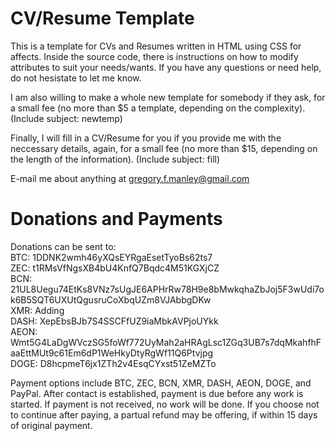 # CV/Resume Template
This is a template for CVs and Resumes written in HTML using CSS for affects.
Inside the source code, there is instructions on how to modify attributes to suit your needs/wants. If you have any questions or need help, do not hesistate to let me know.

I am also willing to make a whole new template for somebody if they ask, for a small fee (no more than $5 a template, depending on the complexity). (Include subject: newtemp)

Finally, I will fill in a CV/Resume for you if you provide me with the neccessary details, again, for a small fee (no more than $15, depending on the length of the information). (Include subject: fill)

E-mail me about anything at gregory.f.manley@gmail.com


# Donations and Payments
Donations can be sent to: <br />
  BTC: 1DDNK2wmh46yXQsEYRgaEsetTyoBs62ts7 <br />
  ZEC: t1RMsVfNgsXB4bU4KnfQ7Bqdc4M51KGXjCZ <br />
  BCN: 21UL8Uegu74EtKs8VNz7sUgJE6APHrRw78H9e8bMwkqhaZbJoj5F3wUdi7ok6B5SQT6UXUtQgusruCoXbqUZm8VJAbbgDKw <br />
  XMR: Adding <br />
  DASH: XepEbsBJb7S4SSCFfUZ9iaMbkAVPjoUYkk <br />
  AEON: Wmt5G4LaDgWVczSG5foWf772UyMah2aHRAgLsc1ZGq3UB7s7dqMkahfhFaaEttMUt9c61Em6dP1WeHkyDtyRgWf11Q6Ptvjpg <br />
  DOGE: D8hcpmeT6jx1ZTh2v4EsqCYxst51ZeMZTo <br />
  
Payment options include BTC, ZEC, BCN, XMR, DASH, AEON, DOGE, and PayPal. After contact is established, payment is due before any work is started. If payment is not received, no work will be done. If you choose not to continue after paying, a partual refund may be offering, if within 15 days of original payment.
